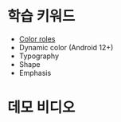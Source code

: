 # 학습 키워드 

- [Color roles](https://github.com/leeeha/Android-TIL/blob/main/MaterialDesign/color-roles.md)
- Dynamic color (Android 12+)
- Typography
- Shape
- Emphasis

# 데모 비디오 

